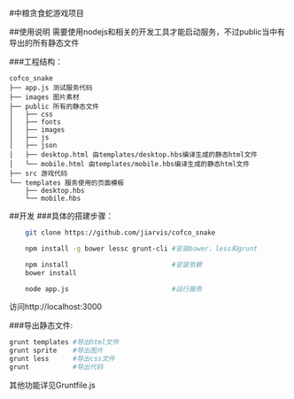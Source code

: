 #中粮贪食蛇游戏项目

##使用说明
需要使用nodejs和相关的开发工具才能启动服务，不过public当中有导出的所有静态文件

###工程结构：
```
cofco_snake
├── app.js 测试服务代码
├── images 图片素材
├── public 所有的静态文件
│   ├── css
│   ├── fonts
│   ├── images
│   ├── js
│   ├── json
│   ├── desktop.html 由templates/desktop.hbs编译生成的静态html文件
│   └── mobile.html 由templates/mobile.hbs编译生成的静态html文件
├── src 游戏代码
└── templates 服务使用的页面模板
    ├── desktop.hbs
    └── mobile.hbs
```


##开发
###具体的搭建步骤：
```bash
	git clone https://github.com/jiarvis/cofco_snake

	npm install -g bower lessc grunt-cli #安装bower，less和grunt

	npm install                          #安装依赖 
	bower install

	node app.js                          #运行服务 
```

访问http://localhost:3000


###导出静态文件:
```bash
grunt templates #导出html文件
grunt sprite    #导出图片
grunt less      #导出css文件
grunt           #导出代码
```

其他功能详见Gruntfile.js
